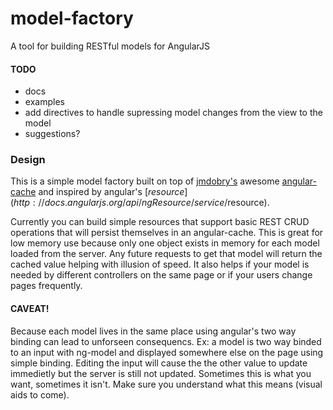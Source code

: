 model-factory
=============

A tool for building RESTful models for AngularJS

#### TODO
- docs
- examples
- add directives to handle supressing model changes from the view to the model
- suggestions?

### Design
This is a simple model factory built on top of [jmdobry's](https://github.com/jmdobry) awesome [angular-cache](https://github.com/jmdobry/angular-cache) and inspired by angular's [$resource](http://docs.angularjs.org/api/ngResource/service/$resource).

Currently you can build simple resources that support basic REST CRUD operations that will persist themselves in an angular-cache. This is great for low memory use because only one object exists in memory for each model loaded from the server. Any future requests to get that model will return the cached value helping with illusion of speed. It also helps if your model is needed by different controllers on the same page or if your users change pages frequently.

#### CAVEAT!
Because each model lives in the same place using angular's two way binding can lead to unforseen consequencs. Ex: a model is two way binded to an input with ng-model and displayed somewhere else on the page using simple binding. Editing the input will cause the the other value to update immedietly but the server is still not updated. Sometimes this is what you want, sometimes it isn't. Make sure you understand what this means (visual aids to come).
